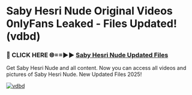 # Saby Hesri Nude Original Videos 0nlyFans Leaked - Files Updated! (vdbd)

<h3>🔴 CLICK HERE 🌐==►► <a href="https://tinyurl.com/yc6ubb5a" rel="nofollow">Saby Hesri Nude Updated Files</a></h3>

Get Saby Hesri Nude and all content. Now you can access all videos and pictures of Saby Hesri Nude. New Updated Files 2025!

[![vdbd](https://i.imgur.com/7eu0CRL.gif)](https://tinyurl.com/yc6ubb5a)
